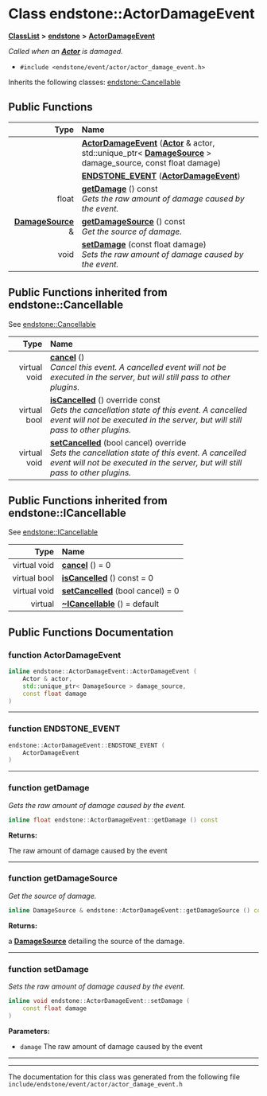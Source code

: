 

# Class endstone::ActorDamageEvent



[**ClassList**](annotated.md) **>** [**endstone**](namespaceendstone.md) **>** [**ActorDamageEvent**](classendstone_1_1ActorDamageEvent.md)



_Called when an_ [_**Actor**_](classendstone_1_1Actor.md) _is damaged._

* `#include <endstone/event/actor/actor_damage_event.h>`



Inherits the following classes: [endstone::Cancellable](classendstone_1_1Cancellable.md)










































































## Public Functions

| Type | Name |
| ---: | :--- |
|   | [**ActorDamageEvent**](#function-actordamageevent) ([**Actor**](classendstone_1_1Actor.md) & actor, std::unique\_ptr&lt; [**DamageSource**](classendstone_1_1DamageSource.md) &gt; damage\_source, const float damage) <br> |
|   | [**ENDSTONE\_EVENT**](#function-endstone_event) ([**ActorDamageEvent**](classendstone_1_1ActorDamageEvent.md)) <br> |
|  float | [**getDamage**](#function-getdamage) () const<br>_Gets the raw amount of damage caused by the event._  |
|  [**DamageSource**](classendstone_1_1DamageSource.md) & | [**getDamageSource**](#function-getdamagesource) () const<br>_Get the source of damage._  |
|  void | [**setDamage**](#function-setdamage) (const float damage) <br>_Sets the raw amount of damage caused by the event._  |


## Public Functions inherited from endstone::Cancellable

See [endstone::Cancellable](classendstone_1_1Cancellable.md)

| Type | Name |
| ---: | :--- |
| virtual void | [**cancel**](classendstone_1_1Cancellable.md#function-cancel) () <br>_Cancel this event. A cancelled event will not be executed in the server, but will still pass to other plugins._  |
| virtual bool | [**isCancelled**](classendstone_1_1Cancellable.md#function-iscancelled) () override const<br>_Gets the cancellation state of this event. A cancelled event will not be executed in the server, but will still pass to other plugins._  |
| virtual void | [**setCancelled**](classendstone_1_1Cancellable.md#function-setcancelled) (bool cancel) override<br>_Sets the cancellation state of this event. A cancelled event will not be executed in the server, but will still pass to other plugins._  |


## Public Functions inherited from endstone::ICancellable

See [endstone::ICancellable](classendstone_1_1ICancellable.md)

| Type | Name |
| ---: | :--- |
| virtual void | [**cancel**](classendstone_1_1ICancellable.md#function-cancel) () = 0<br> |
| virtual bool | [**isCancelled**](classendstone_1_1ICancellable.md#function-iscancelled) () const = 0<br> |
| virtual void | [**setCancelled**](classendstone_1_1ICancellable.md#function-setcancelled) (bool cancel) = 0<br> |
| virtual  | [**~ICancellable**](classendstone_1_1ICancellable.md#function-icancellable) () = default<br> |
















































































## Public Functions Documentation




### function ActorDamageEvent 

```C++
inline endstone::ActorDamageEvent::ActorDamageEvent (
    Actor & actor,
    std::unique_ptr< DamageSource > damage_source,
    const float damage
) 
```




<hr>



### function ENDSTONE\_EVENT 

```C++
endstone::ActorDamageEvent::ENDSTONE_EVENT (
    ActorDamageEvent
) 
```




<hr>



### function getDamage 

_Gets the raw amount of damage caused by the event._ 
```C++
inline float endstone::ActorDamageEvent::getDamage () const
```





**Returns:**

The raw amount of damage caused by the event 





        

<hr>



### function getDamageSource 

_Get the source of damage._ 
```C++
inline DamageSource & endstone::ActorDamageEvent::getDamageSource () const
```





**Returns:**

a [**DamageSource**](classendstone_1_1DamageSource.md) detailing the source of the damage. 





        

<hr>



### function setDamage 

_Sets the raw amount of damage caused by the event._ 
```C++
inline void endstone::ActorDamageEvent::setDamage (
    const float damage
) 
```





**Parameters:**


* `damage` The raw amount of damage caused by the event 




        

<hr>

------------------------------
The documentation for this class was generated from the following file `include/endstone/event/actor/actor_damage_event.h`

